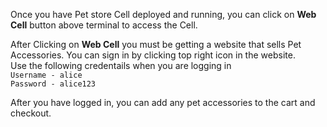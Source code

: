 Once you have Pet store Cell deployed and running, you can click on **Web Cell** button above terminal to access the Cell.

After Clicking on **Web Cell** you must be getting a website that sells Pet Accessories. You can sign in by clicking top right icon in the website.  
Use the following credentails when you are logging in  
`Username - alice`  
`Password - alice123`

After you have logged in, you can add any pet accessories to the cart and checkout.